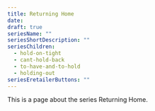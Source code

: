 ```yaml
---
title: Returning Home
date: 
draft: true
seriesName: ""
seriesShortDescription: ""
seriesChildren: 
  - hold-on-tight
  - cant-hold-back
  - to-have-and-to-hold
  - holding-out
seriesEretailerButtons: ""
---
```


This is a page about the series Returning Home. 